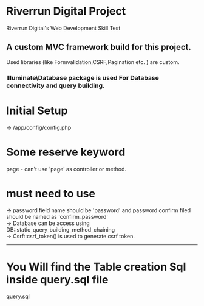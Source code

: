 # Riverrun Digital Project

Riverrun Digital's Web Development Skill Test </br>

## A custom MVC framework build for this project. </br>

Used libraries (like Formvalidation,CSRF,Pagination etc. ) are custom.<br>

### Illuminate\\Database package is used For Database connectivity and query building.

# Initial Setup
-> /app/config/config.php


# Some reserve keyword
page - can't use 'page' as controller or method.

# must need to use
-> password field name should be 'password' and password confirm filed should be named as 'confirm_password'<br>
-> Database can be access using DB::static_query_building_method_chaining<br>
-> Csrf::csrf_token() is used to generate csrf token.<br>
<hr>

# You Will find the Table creation Sql inside query.sql file  
<a href="https://github.com/gitachyut/rr_project/blob/master/query.sql">query.sql</a>
